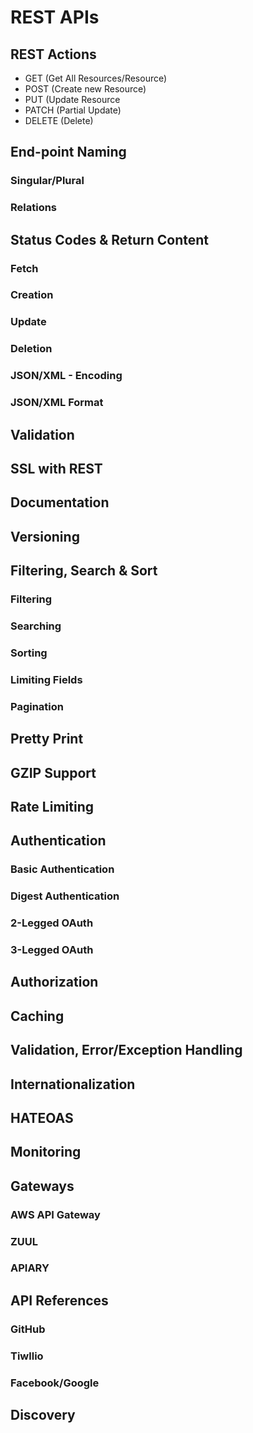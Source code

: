 # REST APIs
## REST Actions
* GET (Get All Resources/Resource)
* POST (Create new Resource)
* PUT (Update Resource
* PATCH (Partial Update)
* DELETE (Delete)

## End-point Naming
### Singular/Plural
### Relations
## Status Codes & Return Content
### Fetch
### Creation
### Update
### Deletion
### JSON/XML - Encoding
### JSON/XML Format
## Validation
## SSL with REST
## Documentation
## Versioning
## Filtering, Search & Sort
### Filtering
### Searching
### Sorting
### Limiting Fields
### Pagination
## Pretty Print
## GZIP Support
## Rate Limiting
## Authentication
### Basic Authentication
### Digest Authentication
### 2-Legged OAuth
### 3-Legged OAuth

## Authorization
## Caching
## Validation, Error/Exception Handling
## Internationalization
## HATEOAS
## Monitoring
## Gateways
### AWS API Gateway
### ZUUL
### APIARY
## API References
### GitHub
### Tiwllio
### Facebook/Google
## Discovery





